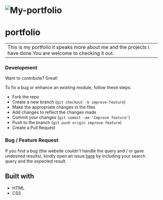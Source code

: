 # ![My-portfolio](https://sawe-daisy.github.io/portfolio/)

# portfolio

<table>
<tr>
<td>
  This is my portfolio it speaks more about me and the projects i have done.You are welcome to checking it out.
</td>
</tr>
</table>

### Development

Want to contribute? Great!

To fix a bug or enhance an existing module, follow these steps:

- Fork the repo
- Create a new branch (`git checkout -b improve-feature`)
- Make the appropriate changes in the files
- Add changes to reflect the changes made
- Commit your changes (`git commit -am 'Improve feature'`)
- Push to the branch (`git push origin improve-feature`)
- Create a Pull Request

### Bug / Feature Request

If you find a bug (the website couldn't handle the query and / or gave undesired results), kindly open an issue [here](https://sawe-daisy.github.io/portfolio/) by including your search query and the expected result.

## Built with

- HTML
- CSS

